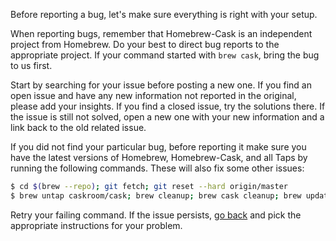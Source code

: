 Before reporting a bug, let's make sure everything is right with your setup.

When reporting bugs, remember that Homebrew-Cask is an independent project from Homebrew. Do your best to direct bug reports to the appropriate project. If your command started with `brew cask`, bring the bug to us first.

Start by searching for your issue before posting a new one. If you find an open issue and have any new information not reported in the original, please add your insights. If you find a closed issue, try the solutions there. If the issue is still not solved, open a new one with your new information and a link back to the old related issue.

If you did not find your particular bug, before reporting it make sure you have the latest versions of Homebrew, Homebrew-Cask, and all Taps by running the following commands. These will also fix some other issues:

```bash
$ cd $(brew --repo); git fetch; git reset --hard origin/master
$ brew untap caskroom/cask; brew cleanup; brew cask cleanup; brew update
```

Retry your failing command. If the issue persists, [go back](../../README.md#reporting-bugs) and pick the appropriate instructions for your problem.
